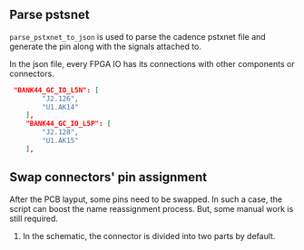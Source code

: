 ## Parse pstsnet

`parse_pstxnet_to_json` is used to parse the cadence pstxnet file and generate the pin along with the signals attached to.

In the json file, every FPGA IO has its connections with other components or connectors.

```json
 "BANK44_GC_IO_L5N": [
        "J2.126",
        "U1.AK14"
    ],
    "BANK44_GC_IO_L5P": [
        "J2.128",
        "U1.AK15"
    ],

```

## Swap connectors' pin assignment

After the PCB layput, some pins need to be swapped. In such a case, the script can boost the name reassignment process. But, some manual work is still required.

1. In the schematic, the connector is divided into two parts by default. 
